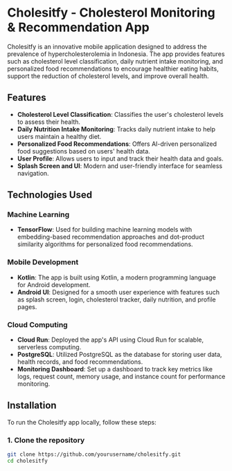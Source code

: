 # Cholesitfy - Cholesterol Monitoring & Recommendation App

Cholesitfy is an innovative mobile application designed to address the prevalence of hypercholesterolemia in Indonesia. The app provides features such as cholesterol level classification, daily nutrient intake monitoring, and personalized food recommendations to encourage healthier eating habits, support the reduction of cholesterol levels, and improve overall health.

## Features

- **Cholesterol Level Classification**: Classifies the user's cholesterol levels to assess their health.
- **Daily Nutrition Intake Monitoring**: Tracks daily nutrient intake to help users maintain a healthy diet.
- **Personalized Food Recommendations**: Offers AI-driven personalized food suggestions based on users' health data.
- **User Profile**: Allows users to input and track their health data and goals.
- **Splash Screen and UI**: Modern and user-friendly interface for seamless navigation.

## Technologies Used

### Machine Learning

- **TensorFlow**: Used for building machine learning models with embedding-based recommendation approaches and dot-product similarity algorithms for personalized food recommendations.

### Mobile Development

- **Kotlin**: The app is built using Kotlin, a modern programming language for Android development.
- **Android UI**: Designed for a smooth user experience with features such as splash screen, login, cholesterol tracker, daily nutrition, and profile pages.

### Cloud Computing

- **Cloud Run**: Deployed the app's API using Cloud Run for scalable, serverless computing.
- **PostgreSQL**: Utilized PostgreSQL as the database for storing user data, health records, and food recommendations.
- **Monitoring Dashboard**: Set up a dashboard to track key metrics like logs, request count, memory usage, and instance count for performance monitoring.

## Installation

To run the Cholesitfy app locally, follow these steps:

### 1. Clone the repository

```bash
git clone https://github.com/yourusername/cholesitfy.git
cd cholesitfy

